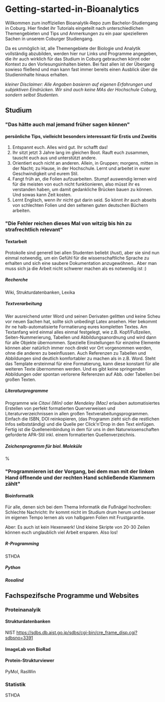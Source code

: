 # Getting-started-in-Bioanalytics

Willkommen zum inoffíziellen Bioanalytik-Repo zum Bachelor-Studiengang in Coburg.
Hier findet ihr Tutorials eingeteilt nach unterschiedlichen Themengebieten und 
Tips und Anmerkungen zu ein paar spezielleren Sachen in unserem Coburger Studiengang.

Da es unmöglich ist, alle Themengebiete der Biologie und Analytik vollständig abzubilden, 
werden hier nur Links und Programme angegeben, die ihr auch wirklich für das Studium in Coburg 
gebrauchen könnt oder Kontext zu den Vorlesungsinhalten bieten. 
Bei fast allen ist der Übergang sowieso fließend und man kann fast immer 
bereits einen Ausblick über die Studieninhalte hinaus erhalten.

_kleiner Disclaimer: Alle Angaben basieren auf eigenen Erfahrungen und subjektiven Eindrücken. Wir sind auch keine MAs der Hochschule Coburg, sondern selbst Studenten._

## Studium

### "Das hätte auch mal jemand früher sagen können"
#### persönliche Tips, vielleicht besonders interessant für Erstis und Zweitis

1. Entspannt euch. Alles wird gut. Ihr schafft das!
2. Ihr sitzt jetzt 3 Jahre lang im gleichen Boot. Rauft euch zusammen, tauscht euch aus und unterstützt andere. 
3. Orientiert euch nicht an anderen. Allein, in Gruppen; morgens, mitten in der Nacht; zu Hause, in der Hochschule. Lernt und arbeitet in eurer Geschwindigkeit und eurem Stil. 
4. Fangt früh an, die Folien aufzuarbeiten. Stumpf auswendig lernen wird für die meisten von euch nicht funktionieren, also müsst ihr es verstanden haben, um damit gedankliche Brücken bauen zu können. Und sowas kann Zeit kosten.
5. Lernt Englisch, wenn ihr nicht gut darin seid. So könnt ihr auch abseits von schlechten Folien und den seltenen guten deutschen Büchern arbeiten.

### "Die Fehler reichen dieses Mal von witzig bis hin zu strafrechtlich relevant"
#### Textarbeit

Protokolle sind generell bei allen Studenten beliebt (*hust*), aber sie sind nun einmal notwendig, um ein Gefühl für die wissenschaftliche Sprache zu erhalten und sich eine saubere Dokumentation anzugewöhnen..
Aber man muss sich ja die Arbeit nicht schwerer machen als es notwendig ist :)

##### Recherche

Wiki, Strukturdatenbanken, Lexika

##### Textverarbeitung
Wer ausreichend unter Word und seinen Derivaten gelitten und keine Scheu vor neuen Sachen hat, sollte sich unbedingt Latex ansehen.
Hier bekommt ihr ne halb-automatisierte Formatierung eures kompletten Textes. Am Textanfang wird einmal alles einmal festgelegt, wie z.B. Kopf/Fußzeilen, Seiten-Nummerierung, Tabellen und Abbildungsanordnung und wird dann für alle Objekte übernommen. Spezielle Einstellungen für einzelne Elemente können aber natürlich immer noch direkt vor Ort vorgenommen werden, ohne die anderen zu beeinflussen. Auch Referenzen zu Tabellen und Abbildungen sind deutlich komfortabler zu machen als in z.B. Word.
Steht das Template ersteinmal für eine Formatierung, kann diese konstant für alle weiteren Texte übernommen werden. 
Und es gibt keine springenden Abbildungen oder spontan verlorene Referenzen auf Abb. oder Tabellen bei großen Texten.

##### Literaturprogramme
Programme wie *Citavi (Win)* oder *Mendeley (Mac)* erlauben automatisiertes Erstellen von perfekt formatierten Querverweisen und Literaturverzeichnissen in allen großen Textverabeitungsprogrammen. Einfach die ISBN, DOI reinkopieren, (das Programm zieht sich die restlichen Infos selbstständig) und die Quelle per Click'n'Drop in den Text einfügen. Fertig ist die Quelleneinbindung in dem für uns in den Naturwissenschaften geforderte APA-Stil inkl. einem formatierten Quellenverzeichnis.

##### Zeichenprogramm für biol. Moleküle
%

### "Programmieren ist der Vorgang, bei dem man mit der linken Hand öffnende und der rechten Hand schließende Klammern zählt"
#### Bioinformatik

Für alle, denen sich bei dem Thema Informatik die Fußnägel hochrollen:
Schlechte Nachricht: Ihr kommt nicht im Studium drum herum und besser im eigenen Tempo lernen als von halbgaren Folien mit Frustgarantie. 

Aber: Es auch ist kein Hexenwerk! Und kleine Skripte von 20-30 Zeilen können euch unglaublich viel Arbeit ersparen. Also los!

##### R-Programming

STHDA

##### Python

##### Rosalind


## Fachspezifsche Programme und Websites
### Proteinanalyik 

#### Strukturdatenbanken
NIST
https://sdbs.db.aist.go.jp/sdbs/cgi-bin/cre_frame_disp.cgi?sdbsno=3391

#### ImageLab von BioRad
#### Protein-Strukturviewer 

PyMol, RasWin

### Statistik

STHDA




